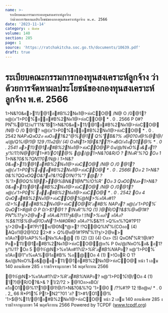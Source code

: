```yaml
---
name: >-
  ระเบียบคณะกรรมการกองทุนสงเคราะห์ลูกจ้าง
  ว่าด้วยการจัดหาผลประโยชน์ของกองทุนสงเคราะห์ลูกจ้าง พ.ศ. 2566
date: '2023-11-14'
category: ง พิเศษ
volume: 140
section: 285
page: 1
source: 'https://ratchakitcha.soc.go.th/documents/10639.pdf'
draft: true
---
```


# ระเบียบคณะกรรมการกองทุนสงเคราะห์ลูกจ้าง ว่าด้วยการจัดหาผลประโยชน์ของกองทุนสงเคราะห์ลูกจ้าง พ.ศ. 2566

1>N&?0&ค>11/@1อ#B%2Nค1@>ห์ลCO@ /N@ O /0@1? ห@(ล'1>P0%์ออ#B%2Nค1@>ห์ลCO@ * . 0 . 2566 P 0#?PN'็%@12/ค/1'1?&'1B1>N&?0&ค>11/@1อ#B%2Nค1@>ห์ลCO@ /N@ O /0 @1? ห@(ล'1>P0%์ออ#B%2Nค1@>ห์ลCO@ * . 0 . 2542 N*APอQหO2อ คลOอ?&2"@%@1์ Q%'ัB&?% อ@0?0อํ@%@!@/ค/@/Q%/@!1@ 129 /11ค2@/ (4) OหN*1>1@&??!>คBO/ค1อO1@% * . 0 . 2541 ค>11/@1อ#B%2Nค1@>ห์ลCO@P 0ค/@/NหO%อ&อ1?ฐ/%!1?/N@@11>#1/O1@% @/@1>N&?0&R/O ? !NอR'%?Q Oอ 1 1>N&?0&%?QN1?0/N@ ì 1>N&?0&ค>11/@1อ#B%2Nค1@>ห์ลCO@ /N@ O /0 @1? ห@(ล'1>P0%์ออ#B%2Nค1@>ห์ลCO@ * . 0 . 2566î Oอ 2 1>N&?0&%?QQหOQO&?ค?&!?QO!N/?%"? @/ ? %'1>@0Q%1@>@%BN&1@N'็%!O%R' Oอ 3 QหO0Nล>1>N&?0&ค>11/@1อ#B%2Nค1@>ห์ลCO@ /N@ O /0@1? ห@(ล'1>P0%์ ออ#B%2Nค1@>ห์ลCO@ * . 0 . 2542 Oอ 4 QหOอ#B%2Nค1@>ห์ลCO@%ํ@N>%ห1Aอ#1?*0์2>%ออ#B%2Nค1@>ห์ลCO@R'ล#B% N*APอ? ห@(ล'1>P0%์ QหO1>#ํ@R O P 0/>$?@1 ? !NอR'%?Q (1) )@R/O?&$%@ค@1#?PN'็%1?ฐ/>2@ห> ห1Aอ$%@ค@1*@>0์ (2) AQอ*?%$&?!11?ฐ&@ล !?๋/N>%คล? ห1Aอ*?%$&?!1$%@ค@1OหN'1>N#0R#0 ห1Aอ*?%$&?!1 $%@ค@1*@>0์#?P1?ฐ&@ลN'็%'1>?% (3) AQอ!1@2@1O2 2>#$>Q%ห%?Q#?P1?ฐ/>2@ห>#?P/?ห/@0N*@>? !?Q@Q%N'็%(COออ (4) AQอ!1@2@1O2 2>#$>Q%ห%?Q#?P1>#1/@1คล?คQํ@'1>?%!O%N>%Oล> อN&?Q0 (5) AQอ2ล@#?PออP 0$%@ค@1#?PN'็%1?ฐ/>2@ห> ห1Aอ$%@ค@1*@>0์ ห1Aอ2"@&?%@1N>% #?P'1>?%!O%N>% ( ` ) @1 ํ @N%>%@1N*APอ? ห@(ล'1>P0%์P 0/>$?@1อAP%%อNห%Aอ@ (1) (2) (3) (4) Oล> (5) QหON'็%R'!@/#?Pค>11/@1อ#B%2Nค1@>ห์ลCO@ํ@ห% P 0ค/@/NหO%อ& อ1?ฐ/%!1? Oอ 5 @1%ํ@N>%ห1Aอ#1?*0์2>%R'ล#B%N*APอ? ห@'1>P0% ์ ห1Aอ@1"อ%คA%@1ล#B% %อ@Oอ 4 (1) >!OอR O 1?&ค/@/NหO%อ&@ค>11/@1อ#B%2Nค1@>ห์ลCO@ หน้า 1 เลม 140 ตอนพิเศษ 285 ง ราชกิจจานุเบกษา 14 พฤศจิกายน 2566

@1%ํ@N>%ห1Aอ#1?*0์2>%R'ล#B%N*APอ? ห@'1>P0%์!@/Oอ 4 (1) 1?)@R/O?&$%@ค@1*@>0์ @1N'ิ ห1Aอ'ิ &??N>%)@!OอR O 1?&ค/@/NหO%อ&@ค>11/@1อ#B%2Nค1@>ห์ลCO@ Oอ 6 QหOอ$>& ? 1/2/?2 > @1Oล>คBO/ค1อO1@%1?1@@1!@/1>N&?0&%?Q '1>@0  /?%#?P 12 !Bล@ค/ * . 0 . 2_ 66 R*P1%์ P!>N2"?01 'ล? 1>#1/O1@% '1>$@%11/@1อ#B%2Nค1@>ห์ลCO@ หน้า 2 เลม 140 ตอนพิเศษ 285 ง ราชกิจจานุเบกษา 14 พฤศจิกายน 2566 Powered by TCPDF (www.tcpdf.org)
